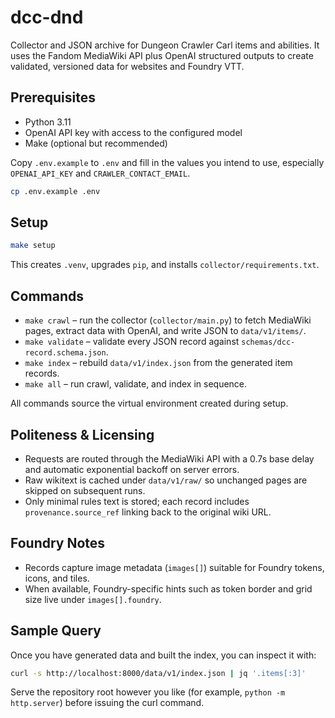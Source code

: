 # dcc-dnd

Collector and JSON archive for Dungeon Crawler Carl items and abilities. It uses the Fandom MediaWiki API plus OpenAI structured outputs to create validated, versioned data for websites and Foundry VTT.

## Prerequisites
- Python 3.11
- OpenAI API key with access to the configured model
- Make (optional but recommended)

Copy `.env.example` to `.env` and fill in the values you intend to use, especially `OPENAI_API_KEY` and `CRAWLER_CONTACT_EMAIL`.

```bash
cp .env.example .env
```

## Setup

```bash
make setup
```

This creates `.venv`, upgrades `pip`, and installs `collector/requirements.txt`.

## Commands
- `make crawl` – run the collector (`collector/main.py`) to fetch MediaWiki pages, extract data with OpenAI, and write JSON to `data/v1/items/`.
- `make validate` – validate every JSON record against `schemas/dcc-record.schema.json`.
- `make index` – rebuild `data/v1/index.json` from the generated item records.
- `make all` – run crawl, validate, and index in sequence.

All commands source the virtual environment created during setup.

## Politeness & Licensing
- Requests are routed through the MediaWiki API with a 0.7s base delay and automatic exponential backoff on server errors.
- Raw wikitext is cached under `data/v1/raw/` so unchanged pages are skipped on subsequent runs.
- Only minimal rules text is stored; each record includes `provenance.source_ref` linking back to the original wiki URL.

## Foundry Notes
- Records capture image metadata (`images[]`) suitable for Foundry tokens, icons, and tiles.
- When available, Foundry-specific hints such as token border and grid size live under `images[].foundry`.

## Sample Query

Once you have generated data and built the index, you can inspect it with:

```bash
curl -s http://localhost:8000/data/v1/index.json | jq '.items[:3]'
```

Serve the repository root however you like (for example, `python -m http.server`) before issuing the curl command.
